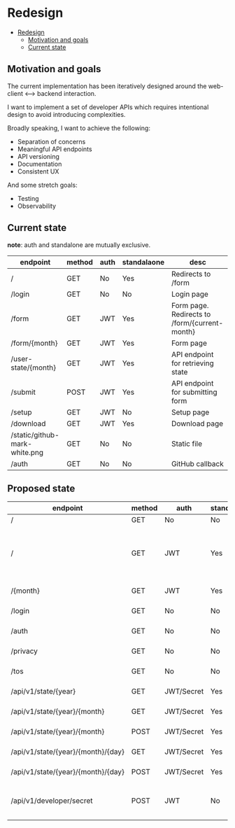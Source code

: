 # Redesign

- [Redesign](#redesign)
    - [Motivation and goals](#motivation-and-goals)
    - [Current state](#current-state)

## Motivation and goals

The current implementation has been iteratively designed around the
web-client <--> backend interaction.

I want to implement a set of developer APIs which requires intentional design to
avoid introducing complexities.

Broadly speaking, I want to achieve the following:

- Separation of concerns
- Meaningful API endpoints
- API versioning
- Documentation
- Consistent UX

And some stretch goals:

- Testing
- Observability

## Current state

**note**: auth and standalone are mutually exclusive.

| endpoint                      | method | auth | standalaone | desc                                          |
|-------------------------------|--------|------|-------------|-----------------------------------------------|
| /                             | GET    | No   | Yes         | Redirects to /form                            |
| /login                        | GET    | No   | No          | Login page                                    |
| /form                         | GET    | JWT  | Yes         | Form page. Redirects to /form/{current-month} |
| /form/{month}                 | GET    | JWT  | Yes         | Form page                                     |
| /user-state/{month}           | GET    | JWT  | Yes         | API endpoint for retrieving state             |
| /submit                       | POST   | JWT  | Yes         | API endpoint for submitting form              |
| /setup                        | GET    | JWT  | No          | Setup page                                    |
| /download                     | GET    | JWT  | Yes         | Download page                                 |
| /static/github-mark-white.png | GET    | No   | No          | Static file                                   |
| /auth                         | GET    | No   | No          | GitHub callback                               |

## Proposed state

| endpoint                           | method | auth       | standalone | desc                                     |
|------------------------------------|--------|------------|------------|------------------------------------------|
| /                                  | GET    | No         | No         | Hero                                     |
| /                                  | GET    | JWT        | Yes        | Form page. Redirects to /{current-month} |
| /{month}                           | GET    | JWT        | Yes        | Form page                                |
| /login                             | GET    | No         | No         | Login page                               |
| /auth                              | GET    | No         | No         | GitHub callback                          |
| /privacy                           | GET    | No         | No         | Privacy policy                           |
| /tos                               | GET    | No         | No         | Terms of service                         |
| /api/v1/state/{year}               | GET    | JWT/Secret | Yes        | Get state for year                       |
| /api/v1/state/{year}/{month}       | GET    | JWT/Secret | Yes        | Get state for month                      |
| /api/v1/state/{year}/{month}       | POST   | JWT/Secret | Yes        | Set state for month                      |
| /api/v1/state/{year}/{month}/{day} | GET    | JWT/Secret | Yes        | Get state for date                       |
| /api/v1/state/{year}/{month}/{day} | POST   | JWT/Secret | Yes        | Set state for date                       |
| /api/v1/developer/secret           | POST   | JWT        | No         | Get developer client secret              |
